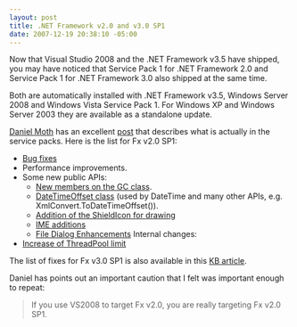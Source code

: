 ```yaml
---
layout: post
title: .NET Framework v2.0 and v3.0 SP1
date: 2007-12-19 20:38:10 -05:00
---
```


Now that Visual Studio 2008 and the .NET Framework v3.5 have shipped, you may have noticed that Service Pack 1 for .NET Framework 2.0 and Service Pack 1 for .NET Framework 3.0 also shipped at the same time. 

Both are automatically installed with .NET Framework v3.5, Windows Server 2008 and Windows Vista Service Pack 1. For Windows XP and Windows Server 2003 they are available as a standalone update. 

[Daniel Moth](http://www.danielmoth.com/Blog/index.htm) has an excellent [post](http://feeds.feedburner.com/~r/DanielMoth/~3/202141242/net-framework-v20-sp1.html) that describes what is actually in the service packs. Here is the list for Fx v2.0 SP1:

* [Bug fixes](http://support.microsoft.com/?id=945757)
* Performance improvements.
* Some new public APIs:
    *   [New members on the GC class](http://www.danielmoth.com/Blog/2007/03/gccollectionmode-and.html).
    *   [DateTimeOffset class](http://www.danielmoth.com/Blog/2007/06/datetimeoffset.html) (used by DateTime and many other APIs, e.g. XmlConvert.ToDateTimeOffset()).
    *   [Addition of the ShieldIcon for drawing](http://www.danielmoth.com/Blog/2007/12/systemiconsshield.html)
    *   [IME additions](http://www.danielmoth.com/Blog/2007/12/canenableime.html)
    *   [File Dialog Enhancements](http://www.danielmoth.com/Blog/2007/12/filedialog-additions-in-sp1.html)    Internal changes:
*   [Increase of ThreadPool limit](http://www.danielmoth.com/Blog/2007/11/threadpool-in-net-framework-v20-service.html)   

The list of fixes for Fx v3.0 SP1 is also available in this [KB article](http://support.microsoft.com/default.aspx?id=945826).

Daniel has points out an important caution that I felt was important enough to repeat:

> If you use VS2008 to target Fx v2.0, you are really targeting Fx v2.0 SP1.
